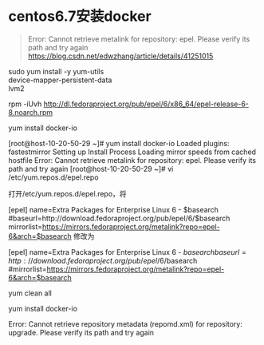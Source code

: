 # centos6.7安装docker


>
>
>
>
>
> Error: Cannot retrieve metalink for repository: epel. Please verify its path and try again
> <https://blog.csdn.net/edwzhang/article/details/41251015>


sudo yum install -y yum-utils \
  device-mapper-persistent-data \
  lvm2
  
  rpm -iUvh http://dl.fedoraproject.org/pub/epel/6/x86_64/epel-release-6-8.noarch.rpm
  
  yum install docker-io
  
  [root@host-10-20-50-29 ~]# yum install docker-io
Loaded plugins: fastestmirror
Setting up Install Process
Loading mirror speeds from cached hostfile
Error: Cannot retrieve metalink for repository: epel. Please verify its path and try again
[root@host-10-20-50-29 ~]# vi /etc/yum.repos.d/epel.repo

打开/etc/yum.repos.d/epel.repo，将

[epel]
name=Extra Packages for Enterprise Linux 6 - $basearch
#baseurl=http://download.fedoraproject.org/pub/epel/6/$basearch
mirrorlist=https://mirrors.fedoraproject.org/metalink?repo=epel-6&arch=$basearch
修改为

[epel]
name=Extra Packages for Enterprise Linux 6 - $basearch
baseurl=http://download.fedoraproject.org/pub/epel/6/$basearch
#mirrorlist=https://mirrors.fedoraproject.org/metalink?repo=epel-6&arch=$basearch


yum clean all

yum install docker-io


Error: Cannot retrieve repository metadata (repomd.xml) for repository: upgrade. Please verify its path and try again